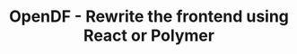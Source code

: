 ---
layout: gsoc
categories: gsoc2017
divid: opendfcomponentui
title:  OpenDF - Rewrite the frontend using React or Polymer
description: <p>Front-end of the OpenDF is currently done using AngularJS, but we see we need a framework which is extra good in component based UIs. We like to make use of HTML5’s Web Components APIs in OpenDF. We are flexible on what framework to use, it could be React or Polymer or any other web component based framework.</p><p>This also should go with ES6 and SCSS or LESS. Gulp or Grunt should be used for development, once the new release is ready for the production, files should be precompiled( ES6 and SCSS or LESS ), merged, minified, versioned,  and put into ‘dist’ folder. Then the NGINX server can serve the new release.
githuburl: https://github.com/scorelab/OpenDF
requiredknowledge: React, Polymer, ES6
possiblementors: Milindu Sanoj Kumarage(sanoj@scorelab.org)
---